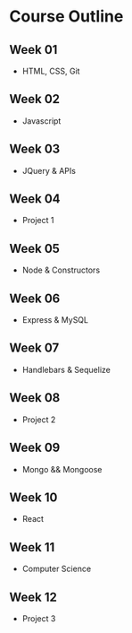 # Course Outline

## Week 01
- HTML, CSS, Git

## Week 02
- Javascript

## Week 03
- JQuery & APIs

## Week 04
- Project 1

## Week 05
- Node & Constructors

## Week 06
- Express & MySQL

## Week 07
- Handlebars & Sequelize

## Week 08
- Project 2

## Week 09
- Mongo && Mongoose

## Week 10
- React

## Week 11
- Computer Science

## Week 12
- Project 3